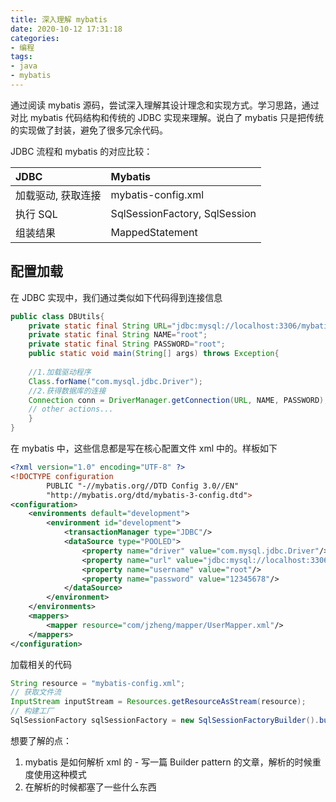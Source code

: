 ```yaml
---
title: 深入理解 mybatis
date: 2020-10-12 17:31:18
categories:
- 编程
tags:
- java
- mybatis
---
```


通过阅读 mybatis 源码，尝试深入理解其设计理念和实现方式。学习思路，通过对比 mybatis 代码结构和传统的 JDBC 实现来理解。说白了 mybatis 只是把传统的实现做了封装，避免了很多冗余代码。

JDBC 流程和 mybatis 的对应比较：

| JDBC               | Mybatis                       |
| :----------------- | :---------------------------- |
| 加载驱动, 获取连接 | mybatis-config.xml            |
| 执行 SQL           | SqlSessionFactory, SqlSession |
| 组装结果           | MappedStatement               |

## 配置加载

在 JDBC 实现中，我们通过类似如下代码得到连接信息

```java
public class DBUtils{
    private static final String URL="jdbc:mysql://localhost:3306/mybatis";
    private static final String NAME="root";
    private static final String PASSWORD="root";
    public static void main(String[] args) throws Exception{
       
    //1.加载驱动程序
    Class.forName("com.mysql.jdbc.Driver");
    //2.获得数据库的连接
    Connection conn = DriverManager.getConnection(URL, NAME, PASSWORD);
    // other actions...
    }
}
```

在 mybatis 中，这些信息都是写在核心配置文件 xml 中的。样板如下

```xml
<?xml version="1.0" encoding="UTF-8" ?>
<!DOCTYPE configuration
        PUBLIC "-//mybatis.org//DTD Config 3.0//EN"
        "http://mybatis.org/dtd/mybatis-3-config.dtd">
<configuration>
    <environments default="development">
        <environment id="development">
            <transactionManager type="JDBC"/>
            <dataSource type="POOLED">
                <property name="driver" value="com.mysql.jdbc.Driver"/>
                <property name="url" value="jdbc:mysql://localhost:3306/mybatis?..."/>
                <property name="username" value="root"/>
                <property name="password" value="12345678"/>
            </dataSource>
        </environment>
    </environments>
    <mappers>
        <mapper resource="com/jzheng/mapper/UserMapper.xml"/>
    </mappers>
</configuration>
```

加载相关的代码

```java
String resource = "mybatis-config.xml";
// 获取文件流
InputStream inputStream = Resources.getResourceAsStream(resource); 
// 构建工厂
SqlSessionFactory sqlSessionFactory = new SqlSessionFactoryBuilder().build(inputStream);
```

想要了解的点：

1. mybatis 是如何解析 xml 的 - 写一篇 Builder pattern 的文章，解析的时候重度使用这种模式
2. 在解析的时候都塞了一些什么东西

